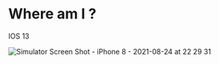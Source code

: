 # Where am I ? 

IOS 13 

![Simulator Screen Shot - iPhone 8 - 2021-08-24 at 22 29 31](https://user-images.githubusercontent.com/62441006/131034424-90ef04f9-7bce-469f-955b-e630669dd82f.png)


